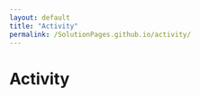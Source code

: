 ```yaml
---
layout: default
title: "Activity"
permalink: /SolutionPages.github.io/activity/
---
```


<h1> Activity </h1>